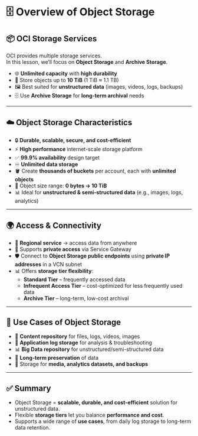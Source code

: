 # 🗄️ Overview of Object Storage

## 📦 OCI Storage Services
OCI provides multiple storage services.  
In this lesson, we’ll focus on **Object Storage** and **Archive Storage**.

- 🌐 **Unlimited capacity** with **high durability**  
- 📏 Store objects up to **10 TiB** (1 TiB ≈ 1.1 TB)  
- 🖼️ Best suited for **unstructured data** (images, videos, logs, backups)  
- 🗄️ Use **Archive Storage** for **long-term archival** needs  

---

## ☁️ Object Storage Characteristics
- 🔒 **Durable, scalable, secure, and cost-efficient**  
- ⚡ **High performance** internet-scale storage platform  
- ✅ **99.9% availability** design target  
- ♾️ **Unlimited data storage**  
- 🪣 Create **thousands of buckets** per account, each with **unlimited objects**  
- 📏 Object size range: **0 bytes → 10 TiB**  
- 📊 Ideal for **unstructured & semi-structured data** (e.g., images, logs, analytics)  

---

## 🌍 Access & Connectivity
- 📍 **Regional service** → access data from anywhere  
- 🔗 Supports **private access** via Service Gateway  
- 🛡️ Connect to **Object Storage public endpoints** using **private IP addresses** in a VCN subnet  
- 📊 Offers **storage tier flexibility**:
  - **Standard Tier** – frequently accessed data  
  - **Infrequent Access Tier** – cost-optimized for less frequently used data  
  - **Archive Tier** – long-term, low-cost archival  

---

## 📌 Use Cases of Object Storage
- 📂 **Content repository** for files, logs, videos, images  
- 🧾 **Application log storage** for analysis & troubleshooting  
- 📊 **Big Data repository** for unstructured/semi-structured data  
- 📜 **Long-term preservation** of data  
- 🎥 Storage for **media, analytics datasets, and backups**  

---

## ✅ Summary
- Object Storage = **scalable, durable, and cost-efficient** solution for unstructured data.  
- Flexible **storage tiers** let you balance **performance and cost**.  
- Supports a wide range of **use cases**, from daily log storage to long-term data retention.  
